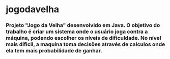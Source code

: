 # jogodavelha

### Projeto "Jogo da Velha" desenvolvido em Java. O objetivo do trabalho é criar um sistema onde o usuário joga contra a máquina, podendo escolher os níveis de dificuldade. No nível mais dificil, a maquina toma decisões através de calculos onde ela tem mais probabilidade de ganhar.
